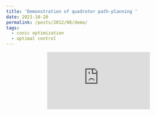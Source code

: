 ```yaml
---
title: 'Demonstration of quadrotor path-planning '
date: 2021-10-20
permalink: /posts/2012/08/demo/
tags:
  - conic optimization
  - optimal control
---
```



<p align="center">
<iframe width="280" height="157" src="https://www.youtube.com/embed/jieRSmQwHTU" title="YouTube video player" frameborder="0" allow="accelerometer; autoplay; clipboard-write; encrypted-media; gyroscope; picture-in-picture" allowfullscreen></iframe>
</p>
